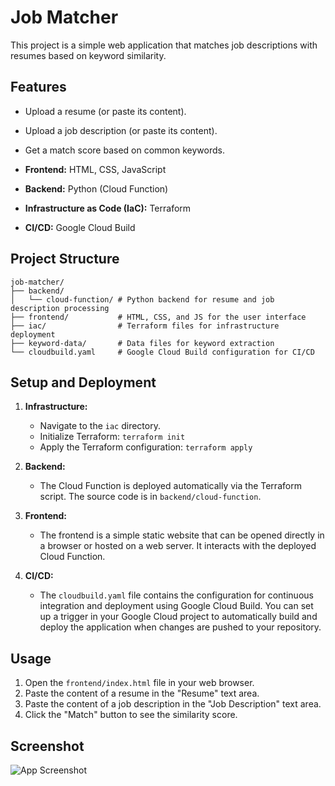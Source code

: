 
# Job Matcher

This project is a simple web application that matches job descriptions with resumes based on keyword similarity.

## Features

*   Upload a resume (or paste its content).
*   Upload a job description (or paste its content).
*   Get a match score based on common keywords.



*   **Frontend:** HTML, CSS, JavaScript
*   **Backend:** Python (Cloud Function)
*   **Infrastructure as Code (IaC):** Terraform
*   **CI/CD:** Google Cloud Build

## Project Structure

```
job-matcher/
├── backend/
│   └── cloud-function/ # Python backend for resume and job description processing
├── frontend/           # HTML, CSS, and JS for the user interface
├── iac/                # Terraform files for infrastructure deployment
├── keyword-data/       # Data files for keyword extraction
└── cloudbuild.yaml     # Google Cloud Build configuration for CI/CD
```

## Setup and Deployment

1.  **Infrastructure:**
    *   Navigate to the `iac` directory.
    *   Initialize Terraform: `terraform init`
    *   Apply the Terraform configuration: `terraform apply`

2.  **Backend:**
    *   The Cloud Function is deployed automatically via the Terraform script. The source code is in `backend/cloud-function`.

3.  **Frontend:**
    *   The frontend is a simple static website that can be opened directly in a browser or hosted on a web server. It interacts with the deployed Cloud Function.

4.  **CI/CD:**
    *   The `cloudbuild.yaml` file contains the configuration for continuous integration and deployment using Google Cloud Build. You can set up a trigger in your Google Cloud project to automatically build and deploy the application when changes are pushed to your repository.

## Usage

1.  Open the `frontend/index.html` file in your web browser.
2.  Paste the content of a resume in the "Resume" text area.
3.  Paste the content of a job description in the "Job Description" text area.
4.  Click the "Match" button to see the similarity score.

## Screenshot

![App Screenshot](<INSERT SCREENSHOT HERE>)
